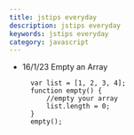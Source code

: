 ```yaml
---
title: jstips everyday
description: jstips everyday
keywords: jstips everyday
category: javascript
---
```


- 16/1/23 Empty an Array

        var list = [1, 2, 3, 4];
        function empty() {
            //empty your array
            list.length = 0;
        }
        empty();
